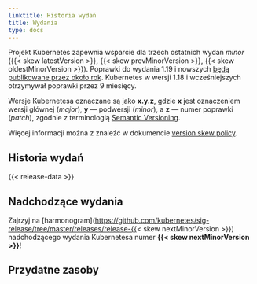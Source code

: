 ```yaml
---
linktitle: Historia wydań
title: Wydania
type: docs
---
```



<!-- overview -->

Projekt Kubernetes zapewnia wsparcie dla trzech ostatnich wydań _minor_ ({{< skew latestVersion >}}, {{< skew prevMinorVersion >}}, {{< skew oldestMinorVersion >}}). Poprawki do wydania 1.19 i nowszych [będą publikowane przez około rok](/releases/patch-releases/#support-period). Kubernetes w wersji 1.18 i wcześniejszych otrzymywał poprawki przez 9 miesięcy.

Wersje Kubernetesa oznaczane są jako **x.y.z**,
gdzie **x** jest oznaczeniem wersji głównej (_major_), **y** — podwersji (_minor_), a **z** — numer poprawki (_patch_), zgodnie z terminologią [Semantic Versioning](https://semver.org/).

Więcej informacji można z znaleźć w dokumencie [version skew policy](/releases/version-skew-policy/).

<!-- body -->

## Historia wydań

{{< release-data >}}

## Nadchodzące wydania

Zajrzyj na [harmonogram](https://github.com/kubernetes/sig-release/tree/master/releases/release-{{< skew nextMinorVersion >}}) nadchodzącego wydania Kubernetesa numer **{{< skew nextMinorVersion >}}**!

## Przydatne zasoby
